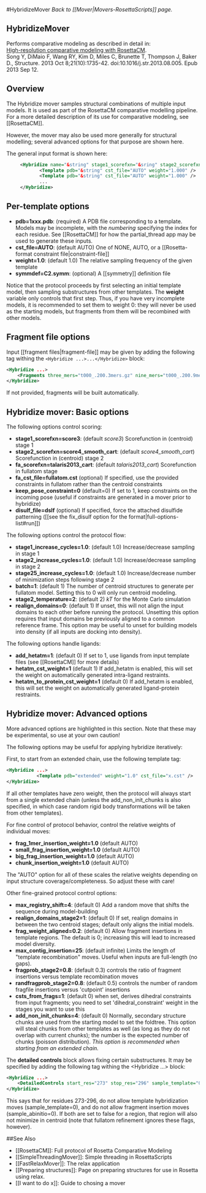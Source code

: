 #HybridizeMover
*Back to [[Mover|Movers-RosettaScripts]] page.*
## HybridizeMover

Performs comparative modeling as described in detail in:  
[High-resolution comparative modeling with RosettaCM](http://www.sciencedirect.com/science/article/pii/S0969212613002979).  
Song Y, DiMaio F, Wang RY, Kim D, Miles C, Brunette T, Thompson J, Baker D.,
Structure. 2013 Oct 8;21(10):1735-42. doi:10.1016/j.str.2013.08.005. Epub 2013 Sep 12.

## Overview

The Hybridize mover samples structural combinations of multiple input models.  It is used as part of the RosettaCM comparative modelling pipeline.  For a more detailed description of its use for comparative modeling, see [[RosettaCM]].

However, the mover may also be used more generally for structural modelling; several advanced options for that purpose are shown here.

The general input format is shown here:

```xml
     <Hybridize name="&string" stage1_scorefxn="&sring" stage2_scorefxn="&string" fa_scorefxn="&string" batch="(1 &bool)">
            <Template pdb="&string" cst_file="AUTO" weight="1.000" />
            <Template pdb="&string" cst_file="AUTO" weight="1.000" />
            ...
     </Hybridize>
```

## Per-template options
* **pdb=1xxx.pdb**: (required) A PDB file corresponding to a template.  Models may be incomplete, with the _numbering_ specifying the index for each residue.  See [[RosettaCM]] for how the partial_thread app may be used to generate these inputs.
* **cst_file=AUTO**: (default AUTO) One of NONE, AUTO, or a [[Rosetta-format constraint file|constraint-file]]
* **weight=1.0**: (default 1.0) The relative sampling frequency of the given template
* **symmdef=C2.symm**: (optional) A [[symmetry]] definition file

Notice that the protocol proceeds by first selecting an initial template model, then sampling substructures from other templates.  The **weight** variable only controls that first step.  Thus, if you have very incomplete models, it is recommended to set them to weight 0: they will never be used as the starting models, but fragments from them will be recombined with other models.

## Fragment file options

Input [[fragment files|fragment-file]] may be given by adding the following tag withing the `<Hybridize ...>...</Hybridize>` block:

```xml
<Hybridize ...>
    <Fragments three_mers="t000_.200.3mers.gz" nine_mers="t000_.200.9mers.gz"/>
</Hybridize>
```

If not provided, fragments will be built automatically.

## Hybridize mover: Basic options

The following options control scoring:

* **stage1_scorefxn=score3**: (default _score3_) Scorefunction in (centroid) stage 1
* **stage2_scorefxn=score4_smooth_cart**: (default _score4_smooth_cart_) Scorefunction in (centroid) stage 2
* **fa_scorefxn=talaris2013_cart**: (default _talaris2013_cart_) Scorefunction in fullatom stage
* **fa_cst_file=fullatom.cst** (optional) If specified, use the provided constraints in fullatom rather than the centroid constraints
* **keep_pose_constraint=0** (default=0) If set to 1, keep constraints on the incoming pose (useful if constraints are generated in a mover prior to hybridize)
* **disulf_file=dslf** (optional) If specified, force the attached disulfide patterning ([[see the fix_disulf option for the format|full-options-list#run]])

The following options control the protocol flow:

* **stage1_increase_cycles=1.0**: (default 1.0) Increase/decrease sampling in stage 1
* **stage2_increase_cycles=1.0**: (default 1.0) Increase/decrease sampling in stage 2
* **stage25_increase_cycles=1.0**: (default 1.0) Increase/decrease number of minimization steps following stage 2
* **batch=1**: (default 1) The number of centroid structures to generate per fullatom model.  Setting this to 0 will only run centroid modeling.
* **stage2_temperature=2**: (default 2) _kT_ for the Monte Carlo simulation
* **realign_domains=0**: (default 1) If unset, this will not align the input domains to each other before running the protocol.  Unsetting this option requires that input domains be previously aligned to a common reference frame.  This option may be useful to unset for building models into density (if all inputs are docking into density).

The following options handle ligands:

* **add_hetatm=1**: (default 0) If set to 1, use ligands from input template files (see [[RosettaCM]] for more details)
* **hetatm_cst_weight=1** (default 1) If add_hetatm is enabled, this will set the weight on automatically generated intra-ligand restraints.
* **hetatm_to_protein_cst_weight=1** (default 0) If add_hetatm is enabled, this will set the weight on automatically generated ligand-protein restraints.

## Hybridize mover: Advanced options

More advanced options are highlighted in this section.  Note that these may be experimental, so use at your own caution!

The following options may be useful for applying hybridize iteratively:

First, to start from an extended chain, use the following template tag:

```xml
<Hybridize ...>
           <Template pdb="extended" weight="1.0" cst_file="x.cst" />
</Hybridize>
```

If all other templates have zero weight, then the protocol will always start from a single extended chain (unless the add_non_init_chunks is also specified, in which case random rigid body transformations will be taken from other templates).

For fine control of protocol behavior, control the relative weights of individual moves:
* **frag_1mer_insertion_weight=1.0** (default AUTO)
* **small_frag_insertion_weight=1.0** (default AUTO)
* **big_frag_insertion_weight=1.0** (default AUTO)
* **chunk_insertion_weight=1.0** (default AUTO)

The "AUTO" option for all of these scales the relative weights depending on input structure coverage/completeness.  So adjust these with care!

Other fine-grained protocol control options:

* **max_registry_shift=4**: (default 0) Add a random move that shifts the sequence during model-building
* **realign_domains_stage2=1**: (default 0) If set, realign domains in between the two centroid stages; default only aligns the initial models.
* **frag_weight_aligned=0.2**: (default 0) Allow fragment insertions in template regions.  The default is 0; increasing this will lead to increased model diversity.
* **max_contig_insertion=25**: (default infinite) Limits the length of "template recombination" moves.  Useful when inputs are full-length (no gaps).
* **fragprob_stage2=0.8**: (default 0.3) controls the ratio of fragment insertions versus template recombination moves
* **randfragprob_stage2=0.8**: (default 0.5) controls the number of random fragfile insertions versus 'cutpoint' insertions
* **csts_from_frags=1**: (default 0) when set, derives dihedral constraints from input fragments; you need to set 'dihedral_constraint' weight in the stages you want to use this
* **add_non_init_chunks=4**: (default 0) Normally, secondary structure chunks are used from the starting model to set the foldtree.  This option will steal chunks from other templates as well (as long as they do not overlap with current chunks); the number is the expected number of chunks (poisson distribution).  _This option is recommended when starting from an extended chain._

The **detailed controls** block allows fixing certain substructures.  It may be specified by adding the following tag withing the <Hybridize ...></Hybridize> block:

```xml
<Hybridize ...>
    <DetailedControls start_res="273" stop_res="296" sample_template="0" sample_abinitio="0" task_operations="&string"/>
</Hybridize>
```

This says that for residues 273-296, do not allow template hybridization moves (sample_template=0), and do not allow fragment insertion moves (sample_abinitio=0).  If both are set to false for a region, that region will also not minimize in centroid (note that fullatom refinement ignores these flags, however).

##See Also

* [[RosettaCM]]: Full protocol of Rosetta Comparative Modeling
* [[SimpleThreadingMover]]: Simple threading in RosettaScripts
* [[FastRelaxMover]]: The relax application
* [[Preparing structures]]: Page on preparing structures for use in Rosetta using relax.
* [[I want to do x]]: Guide to chosing a mover